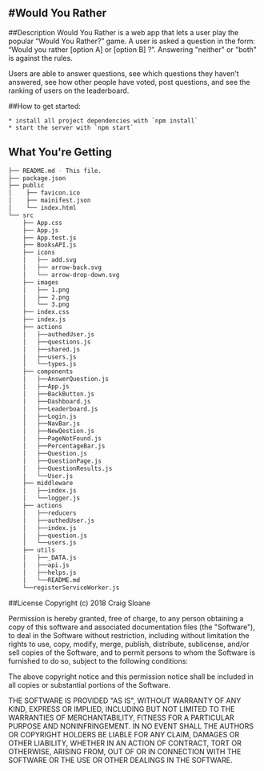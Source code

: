 #Would You Rather
---
##Description
Would You Rather is a web app that lets a user play the popular “Would You Rather?” game. A user is asked a question in the form: “Would you rather [option A] or [option B] ?”. Answering "neither" or "both" is against the rules.  

Users are able to answer questions, see which questions they haven’t answered, see how other people have voted, post questions, and see the ranking of users on the leaderboard.

##How to get started:
```
* install all project dependencies with `npm install`
* start the server with `npm start`
```

## What You're Getting
```bash
├── README.md - This file.
├── package.json
├── public
│    ├── favicon.ico
│    ├── mainifest.json
│    └── index.html
└── src
    ├── App.css
    ├── App.js
    ├── App.test.js
    ├── BooksAPI.js
    ├── icons
    │   ├── add.svg
    │   ├── arrow-back.svg
    │   └── arrow-drop-down.svg
    ├── images
    │   ├── 1.png
    │   ├── 2.png
    │   └── 3.png
    ├── index.css
    ├── index.js
    ├── actions
    │   ├──authedUser.js
    │   ├──questions.js
    │   ├──shared.js
    │   ├──users.js
    │   └──types.js
    ├── components
    │   ├──AnswerQuestion.js
    │   ├──App.js
    │   ├──BackButton.js
    │   ├──Dashboard.js
    │   ├──Leaderboard.js
    │   ├──Login.js
    │   ├──NavBar.js
    │   ├──NewQestion.js
    │   ├──PageNotFound.js
    │   ├──PercentageBar.js
    │   ├──Question.js
    │   ├──QuestionPage.js
    │   ├──QuestionResults.js
    │   └──User.js
    ├── middleware
    │   ├──index.js
    │   └──logger.js
    ├── actions
    │   ├──reducers
    │   ├──authedUser.js
    │   ├──index.js
    │   ├──question.js
    │   └──users.js
    ├── utils
    │   ├──_DATA.js
    │   ├──api.js
    │   ├──helps.js
    │   └──README.md
    └──registerServiceWorker.js
```

##License
Copyright (c) 2018 Craig Sloane

Permission is hereby granted, free of charge, to any person obtaining a copy
of this software and associated documentation files (the "Software"), to deal
in the Software without restriction, including without limitation the rights
to use, copy, modify, merge, publish, distribute, sublicense, and/or sell
copies of the Software, and to permit persons to whom the Software is
furnished to do so, subject to the following conditions:

The above copyright notice and this permission notice shall be included in all
copies or substantial portions of the Software.

THE SOFTWARE IS PROVIDED "AS IS", WITHOUT WARRANTY OF ANY KIND, EXPRESS OR
IMPLIED, INCLUDING BUT NOT LIMITED TO THE WARRANTIES OF MERCHANTABILITY,
FITNESS FOR A PARTICULAR PURPOSE AND NONINFRINGEMENT. IN NO EVENT SHALL THE
AUTHORS OR COPYRIGHT HOLDERS BE LIABLE FOR ANY CLAIM, DAMAGES OR OTHER
LIABILITY, WHETHER IN AN ACTION OF CONTRACT, TORT OR OTHERWISE, ARISING FROM,
OUT OF OR IN CONNECTION WITH THE SOFTWARE OR THE USE OR OTHER DEALINGS IN THE
SOFTWARE.
